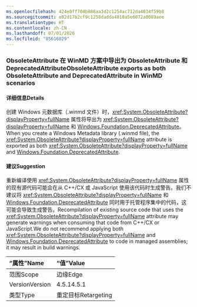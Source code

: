 ```yaml
---
ms.openlocfilehash: 424e8ff704b888aa3d2c1254ac712da4034f59b8
ms.sourcegitcommit: e02d17b2cf9c1258dadda4810a5e6072a0089aee
ms.translationtype: HT
ms.contentlocale: zh-CN
ms.lasthandoff: 07/01/2020
ms.locfileid: "85616029"
---
```

### <a name="obsoleteattribute-exports-as-both-obsoleteattribute-and-deprecatedattribute-in-winmd-scenarios"></a><span data-ttu-id="c85e7-101">ObsoleteAttribute 在 WinMD 方案中导出为 ObsoleteAttribute 和 DeprecatedAttribute</span><span class="sxs-lookup"><span data-stu-id="c85e7-101">ObsoleteAttribute exports as both ObsoleteAttribute and DeprecatedAttribute in WinMD scenarios</span></span>

#### <a name="details"></a><span data-ttu-id="c85e7-102">详细信息</span><span class="sxs-lookup"><span data-stu-id="c85e7-102">Details</span></span>

<span data-ttu-id="c85e7-103">创建 Windows 元数据库（.winmd 文件）时，<xref:System.ObsoleteAttribute?displayProperty=fullName> 属性将导出为 <xref:System.ObsoleteAttribute?displayProperty=fullName> 和 [Windows.Foundation.DeprecatedAttribute](https://docs.microsoft.com/uwp/api/windows.foundation.metadata.deprecatedattribute)。</span><span class="sxs-lookup"><span data-stu-id="c85e7-103">When you create a Windows Metadata library (.winmd file), the <xref:System.ObsoleteAttribute?displayProperty=fullName> attribute is exported as both <xref:System.ObsoleteAttribute?displayProperty=fullName> and [Windows.Foundation.DeprecatedAttribute](https://docs.microsoft.com/uwp/api/windows.foundation.metadata.deprecatedattribute).</span></span>

#### <a name="suggestion"></a><span data-ttu-id="c85e7-104">建议</span><span class="sxs-lookup"><span data-stu-id="c85e7-104">Suggestion</span></span>

<span data-ttu-id="c85e7-105">重新编译使用 <xref:System.ObsoleteAttribute?displayProperty=fullName> 属性的现有源代码可能会在从 C++/CX 或 JavaScript 使用该代码时生成警告。我们不建议将 <xref:System.ObsoleteAttribute?displayProperty=fullName> 和 [Windows.Foundation.DeprecatedAttribute](https://docs.microsoft.com/uwp/api/windows.foundation.metadata.deprecatedattribute) 同时用于托管程序集中的代码，这可能会导致生成警告。</span><span class="sxs-lookup"><span data-stu-id="c85e7-105">Recompilation of existing source code that uses the <xref:System.ObsoleteAttribute?displayProperty=fullName> attribute may generate warnings when consuming that code from C++/CX or JavaScript.We do not recommend applying both <xref:System.ObsoleteAttribute?displayProperty=fullName> and [Windows.Foundation.DeprecatedAttribute](https://docs.microsoft.com/uwp/api/windows.foundation.metadata.deprecatedattribute) to code in managed assemblies; it may result in build warnings.</span></span>

| <span data-ttu-id="c85e7-106">“属性”</span><span class="sxs-lookup"><span data-stu-id="c85e7-106">Name</span></span>    | <span data-ttu-id="c85e7-107">“值”</span><span class="sxs-lookup"><span data-stu-id="c85e7-107">Value</span></span>       |
|:--------|:------------|
| <span data-ttu-id="c85e7-108">范围</span><span class="sxs-lookup"><span data-stu-id="c85e7-108">Scope</span></span>   | <span data-ttu-id="c85e7-109">边缘</span><span class="sxs-lookup"><span data-stu-id="c85e7-109">Edge</span></span>        |
| <span data-ttu-id="c85e7-110">Version</span><span class="sxs-lookup"><span data-stu-id="c85e7-110">Version</span></span> | <span data-ttu-id="c85e7-111">4.5.1</span><span class="sxs-lookup"><span data-stu-id="c85e7-111">4.5.1</span></span>       |
| <span data-ttu-id="c85e7-112">类型</span><span class="sxs-lookup"><span data-stu-id="c85e7-112">Type</span></span>    | <span data-ttu-id="c85e7-113">重定目标</span><span class="sxs-lookup"><span data-stu-id="c85e7-113">Retargeting</span></span> |
